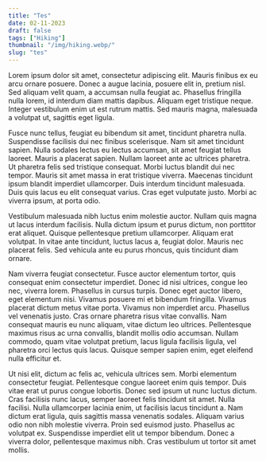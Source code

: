 ```yaml
---
title: "Tes"
date: 02-11-2023
draft: false
tags: ["Hiking"]
thumbnail: "/img/hiking.webp/"
slug: "tes"
---
```


Lorem ipsum dolor sit amet, consectetur adipiscing elit. Mauris finibus ex eu arcu ornare posuere. Donec a augue lacinia, posuere elit in, pretium nisl. Sed aliquam velit quam, a accumsan nulla feugiat ac. Phasellus fringilla nulla lorem, id interdum diam mattis dapibus. Aliquam eget tristique neque. Integer vestibulum enim ut est rutrum mattis. Sed mauris magna, malesuada a volutpat ut, sagittis eget ligula.

Fusce nunc tellus, feugiat eu bibendum sit amet, tincidunt pharetra nulla. Suspendisse facilisis dui nec finibus scelerisque. Nam sit amet tincidunt sapien. Nulla sodales lectus eu lectus accumsan, sit amet feugiat tellus laoreet. Mauris a placerat sapien. Nullam laoreet ante ac ultrices pharetra. Ut pharetra felis sed tristique consequat. Morbi luctus blandit dui nec tempor. Mauris sit amet massa in erat tristique viverra. Maecenas tincidunt ipsum blandit imperdiet ullamcorper. Duis interdum tincidunt malesuada. Duis quis lacus eu elit consequat varius. Cras eget vulputate justo. Morbi ac viverra ipsum, at porta odio.

Vestibulum malesuada nibh luctus enim molestie auctor. Nullam quis magna ut lacus interdum facilisis. Nulla dictum ipsum et purus dictum, non porttitor erat aliquet. Quisque pellentesque pretium ullamcorper. Aliquam erat volutpat. In vitae ante tincidunt, luctus lacus a, feugiat dolor. Mauris nec placerat felis. Sed vehicula ante eu purus rhoncus, quis tincidunt diam ornare.

Nam viverra feugiat consectetur. Fusce auctor elementum tortor, quis consequat enim consectetur imperdiet. Donec id nisi ultrices, congue leo nec, viverra lorem. Phasellus in cursus turpis. Donec eget auctor libero, eget elementum nisi. Vivamus posuere mi et bibendum fringilla. Vivamus placerat dictum metus vitae porta. Vivamus non imperdiet arcu. Phasellus vel venenatis justo. Cras ornare pharetra risus vitae convallis. Nam consequat mauris eu nunc aliquam, vitae dictum leo ultrices. Pellentesque maximus risus ac urna convallis, blandit mollis odio accumsan. Nullam commodo, quam vitae volutpat pretium, lacus ligula facilisis ligula, vel pharetra orci lectus quis lacus. Quisque semper sapien enim, eget eleifend nulla efficitur et.

Ut nisi elit, dictum ac felis ac, vehicula ultrices sem. Morbi elementum consectetur feugiat. Pellentesque congue laoreet enim quis tempor. Duis vitae erat ut purus congue lobortis. Donec sed ipsum ut nunc luctus dictum. Cras facilisis nunc lacus, semper laoreet felis tincidunt sit amet. Nulla facilisi. Nulla ullamcorper lacinia enim, ut facilisis lacus tincidunt a. Nam dictum erat ligula, quis sagittis massa venenatis sodales. Aliquam varius odio non nibh molestie viverra. Proin sed euismod justo. Phasellus ac volutpat ex. Suspendisse imperdiet elit ut tempor bibendum. Donec a viverra dolor, pellentesque maximus nibh. Cras vestibulum ut tortor sit amet mollis.
